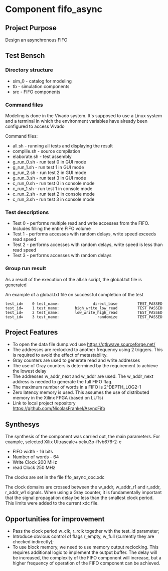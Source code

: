 # Component fifo_async

## Project Purpose

Design an asynchronous FIFO

## Test Bensch

### Directory structure
* sim_0 - catalog for modeling
* tb - simulation components
* src - FIFO components

### Command files

Modeling is done in the Vivado system. 
It's supposed to use a Linux system and a terminal in which the environment variables have already been configured to access Vivado

Command files:
* all.sh - running all tests and displaying the result
* complile.sh - source compilation
* elaborate.sh - test assembly
* g_run_0.sh - run test 0 in GUI mode
* g_run_1.sh - run test 1 in GUI mode
* g_run_2.sh - run test 2 in GUI mode
* g_run_3.sh - run test 3 in GUI mode
* c_run_0.sh - run test 0 in console mode
* c_run_1.sh - run test 1 in console mode
* c_run_2.sh - run test 2 in console mode
* c_run_3.sh - run test 3 in console mode

### Test descriptions

* Test 0 - performs multiple read and write accesses from the FIFO. Includes filling the entire FIFO volume
* Test 1 - performs accesses with random delays, write speed exceeds read speed
* Test 2 - performs accesses with random delays, write speed is less than read speed
* Test 3 - performs accesses with random delays

### Group run result

As a result of the execution of the all.sh script, the global.txt file is generated

An example of a global.txt file on successful completion of the test
````
test_id=    0 test_name:               direct_base         TEST_PASSED
test_id=    1 test_name:       high_write_low_read         TEST_PASSED
test_id=    2 test_name:       low_write_high_read         TEST_PASSED
test_id=    3 test_name:                 randomize         TEST_PASSED
````

## Project Features

* To open the data file dump.vcd use https://gtkwave.sourceforge.net/
* The addresses are reclocked to another frequency using 2 triggers. This is required to avoid the effect of metastability.
* Gray counters are used to generate read and write addresses
* The use of Gray counters is determined by the requirement to achieve the lowest delay
* The addresses w_addr_next and w_addr are used. The w_addr_next address is needed to generate the full FIFO flag. 
* The maximum number of words in a FIFO is 2^DEPTH_LOG2-1
* Zero latency memory is used. This assumes the use of distributed memory in the Xilinx FPGA (based on LUTs)
* Link to local project repository https://github.com/NicolasFrankel/AsyncFifo

## Synthesys

The synthesis of the component was carried out, the main parameters. For example, selected Xilix Ultrascale+ xcku3p-ffvb676-2-e
* FIFO width - 16 bits
* Number of words - 64
* Write Clock 200 MHz
* read  Clock 250 MHz

The clocks are set in the file fifo_async_ooc.xdc

The clock domains are crossed between the w_addr, w_addr_r1 and r_addr, r_addr_w1 signals. When using a Gray counter, it is fundamentally important that the signal propagation delay be less than the smallest clock period. This limits were added to the current xdc file.   
  

## Opportunities for improvement  

* Pass the clock period w_clk, r_rclk together with the test_id parameter;
* Introduce obvious control of flags r_empty, w_full (currently they are checked indirectly);
* To use block memory, we need to use memory output reclocking. This requires additional logic to implement the output buffer. The delay will be increased, the complexity of the FIFO component will increase, but a higher frequency of operation of the FIFO component can be achieved.


